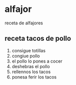 # alfajor
receta de alfajores

## receta tacos de pollo

1. consigue totillas
2. congiue pollo
3. el pollo lo pones a cocer
4. deshebras el pollo
5. rellennos los tacos
6. ponesa  ferir los tacos
